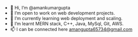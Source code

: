 - 👋 Hi, I’m @amankumargupta
- 👀 I’m open to work on web development projects.
- 🌱 I’m currently learning web deployment and scaling.
- 💞️ I’m learnt MERN stack, C++, Java, MySql, Git, AWS.
- 📫 I can be connected here amangupta65734@gmail.com
